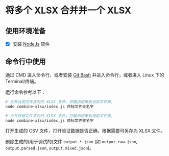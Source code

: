 # 将多个 XLSX 合并并一个 XLSX

<!-- > 2019-04-19T11:31:38+0800 -->

## 使用环境准备

- [x] 安装 [NodeJs](https://nodejs.org/) 软件

## 命令行中使用

通过 CMD 进入命令行，或者安装 [Git Bash](https://git-scm.com/) 并进入命令行，或者进入 Linux 下的 Terminal/终端。

运行命令参考以下：

```bash
# 合并当前文件夹内的 XLSX 文件，并输出结果到当前文件夹。
node combine-xlsx/index.js 目标文件夹名字

# 合并目标文件夹内的 XLSX 文件，并输出结果到当前文件夹。
node combine-xlsx/index.js 目标文件夹名字
```

打开生成的 CSV 文件，打开验证数据是否正确，根据需要可另存为 XLSX 文件。

删除生成的(用于调试的)文件 `output.*.json` (如 `output.raw.json`, `output.parsed.json`, `output.mixed.json`)。
